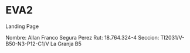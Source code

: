 # EVA2
Landing Page

Nombre: Allan Franco Segura Perez
Rut: 18.764.324-4
Seccion: TI2031/V-B50-N3-P12-C1/V La Granja B5
